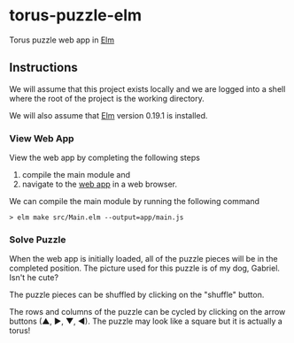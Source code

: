 # torus-puzzle-elm

Torus puzzle web app in [Elm][elm]

## Instructions

We will assume that this project exists locally and we are logged into a shell
where the root of the project is the working directory.

We will also assume that [Elm][elm] version 0.19.1 is installed.

### View Web App

View the web app by completing the following steps
1. compile the main module and
2. navigate to the [web app][app] in a web browser.

We can compile the main module by running the following command

    > elm make src/Main.elm --output=app/main.js

### Solve Puzzle

When the web app is initially loaded, all of the puzzle pieces will be in the
completed position. The picture used for this puzzle is of my dog, Gabriel.
Isn't he cute?

The puzzle pieces can be shuffled by clicking on the "shuffle" button.

The rows and columns of the puzzle can be cycled by clicking on the arrow
buttons (&#x25b2;, &#x25b6;, &#x25bc;, &#x25c0;). The puzzle may look like
a square but it is actually a torus!

[brew]: https://brew.sh/
[elm]: http://elm-lang.org/
[format]: https://github.com/avh4/elm-format
[test]: https://github.com/elm-explorations/test
[app]: app/index.html
